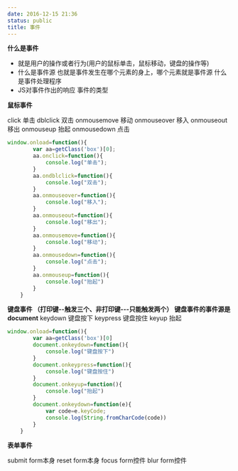 ```yaml
---
date: 2016-12-15 21:36
status: public
title: 事件
---
```


**什么是事件**
* 就是用户的操作或者行为(用户的鼠标单击，鼠标移动，键盘的操作等)
* 什么是事件源
 也就是事件发生在哪个元素的身上，哪个元素就是事件源
什么是事件处理程序
* JS对事件作出的响应
事件的类型

**鼠标事件**

click 单击
dblclick 双击
onmousemove 移动
onmouseover 移入
onmouseout 移出
onmouseup 抬起
onmousedown 点击
```javascript
window.onload=function(){
        var aa=getClass('box')[0];
        aa.onclick=function(){
            console.log("单击");
        }
        aa.ondblclick=function(){
            console.log("双击");
        }
        aa.onmouseover=function(){
            console.log("移入");
        }
        aa.onmouseout=function(){
            console.log("移出");
        }
        aa.onmousemove=function(){
            console.log("移动");
        }
        aa.onmousedown=function(){
            console.log("点击");
        }
        aa.onmouseup=function(){
            console.log("抬起")
        }
    }
```
**键盘事件 （打印键--触发三个、非打印键---只能触发两个）**
**键盘事件的事件源是document**
keydown 键盘按下
keypress 键盘按住
keyup 抬起
```javascript
window.onload=function(){
		var aa=getClass('box')[0]
		document.onkeydown=function(){
			console.log("键盘按下")
		}
		document.onkeypress=function(){
			console.log("键盘按住")
		}
		document.onkeyup=function(){
			console.log("抬起")
		}
		document.onkeydown=function(e){
			var code=e.keyCode;	
			console.log(String.fromCharCode(code))
		}
	}
```

**表单事件**

submit form本身
reset form本身
focus form控件
blur form控件